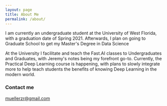 ```yaml
---
layout: page
title: About Me
permalink: /about/
---
```


I am currently an undergraduate student at the University of West Florida, with a graduation date of Spring 2021. Afterwards, I plan on going to Graduate School to get my Master's Degree in Data Science

At the University I facilitate and teach the Fast.AI classes to Undergraduates and Graduates, with Jeremy's notes being my forefront go-to. Currently, the Practical Deep Learning course is happening, with plans to slowly integrate more to help teach students the benefits of knowing Deep Learning in the modern world.


### Contact me

[muellerzr@gmail.com](mailto:muellerzr@gmail.com)